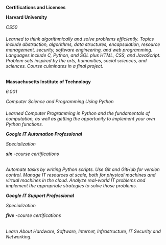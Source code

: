 **Certifications and Licenses**

__Harvard University__

 _CS50_
 
 <h6> Learned to think algorithmically and solve problems efficiently. Topics include abstraction, algorithms, data structures, encapsulation, resource management, security, software engineering, and web programming. Languages include C, Python, and SQL plus HTML, CSS, and JavaScript. Problem sets inspired by the arts, humanities, social sciences, and sciences. Course culminates in a final project.
</h6>

__Massachusetts Institute of Technology__

_6.001_

  _Computer Science and Programming Using Python_
<h6> Learned Computer Programming in Python and the fundamentals of computation, as well as getting the opportunity to implement your own Python functions.</6>

__Google IT Automation Professional__

_Specialization_

__six__ -course certifications

<h6> Automate tasks by writing Python scripts. Use Git and GitHub for version control. Manage IT resources at scale, both for physical machines and virtual machines in the cloud. Analyze real-world IT problems and implement the appropriate strategies to solve those problems.</6>

__Google IT Support Professional__

_Specialization_

__five__ -course certifications

<h6> Learn About Hardware, Software, Internet, Infrastructure, IT Security and Networking.</h6>
